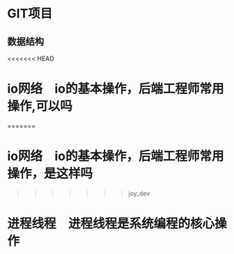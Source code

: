 # GIT项目

## 数据结构

<<<<<<< HEAD
# io网络　io的基本操作，后端工程师常用操作,可以吗
=======
# io网络　io的基本操作，后端工程师常用操作，是这样吗
>>>>>>> joy_dev

# 进程线程　进程线程是系统编程的核心操作 